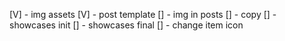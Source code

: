 [V] - img assets
[V] - post template
[] - img in posts
[] - copy
[] - showcases init
[] - showcases final
[] - change item icon
